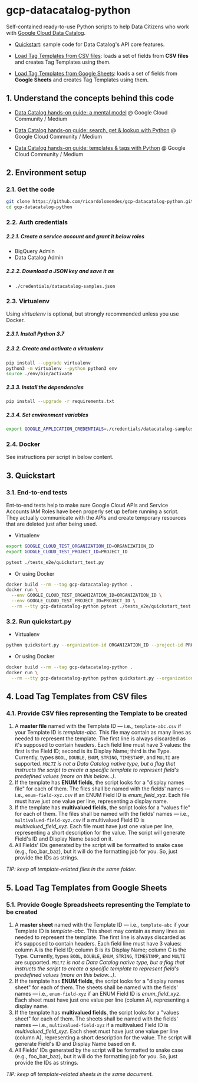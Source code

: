 # gcp-datacatalog-python

Self-contained ready-to-use Python scripts to help Data Citizens who work with [Google Cloud Data Catalog](https://cloud.google.com/data-catalog).

- [Quickstart](#3-quickstart): sample code for Data Catalog's API core features.

- [Load Tag Templates from CSV files](#4-load-tag-templates-from-csv-files): loads a set of fields from **CSV files** and creates Tag Templates using them.

- [Load Tag Templates from Google Sheets](#5-load-tag-templates-from-google-sheets): loads a set of fields from **Google Sheets** and creates Tag Templates using them.


## 1. Understand the concepts behind this code

- [Data Catalog hands-on guide: a mental model](https://medium.com/google-cloud/data-catalog-hands-on-guide-a-mental-model-dae7f6dd49e) @ Google Cloud Community / Medium

- [Data Catalog hands-on guide: search, get & lookup with Python](https://medium.com/google-cloud/data-catalog-hands-on-guide-search-get-lookup-with-python-82d99bfb4056) @ Google Cloud Community / Medium

- [Data Catalog hands-on guide: templates & tags with Python](https://medium.com/google-cloud/data-catalog-hands-on-guide-templates-tags-with-python-c45eb93372ef) @ Google Cloud Community / Medium

## 2. Environment setup

### 2.1. Get the code

````bash
git clone https://github.com/ricardolsmendes/gcp-datacatalog-python.git
cd gcp-datacatalog-python
````

### 2.2. Auth credentials

##### 2.2.1. Create a service account and grant it below roles

- BigQuery Admin
- Data Catalog Admin

##### 2.2.2. Download a JSON key and save it as
- `./credentials/datacatalog-samples.json`

### 2.3. Virtualenv

Using *virtualenv* is optional, but strongly recommended unless you use Docker.

##### 2.3.1. Install Python 3.7

##### 2.3.2. Create and activate a *virtualenv*

```bash
pip install --upgrade virtualenv
python3 -m virtualenv --python python3 env
source ./env/bin/activate
```

##### 2.3.3. Install the dependencies

```bash
pip install --upgrade -r requirements.txt
```

##### 2.3.4. Set environment variables

```bash
export GOOGLE_APPLICATION_CREDENTIALS=./credentials/datacatalog-samples.json
```

### 2.4. Docker

See instructions per script in below content.

## 3. Quickstart

### 3.1. End-to-end tests

Ent-to-end tests help to make sure Google Cloud APIs and Service Accounts IAM Roles have been properly set up before running a script.
They actually communicate with the APIs and create temporary resources that are deleted just after being used.

- Virtualenv

```bash
export GOOGLE_CLOUD_TEST_ORGANIZATION_ID=ORGANIZATION_ID
export GOOGLE_CLOUD_TEST_PROJECT_ID=PROJECT_ID

pytest ./tests_e2e/quickstart_test.py
```

- Or using Docker

```bash
docker build --rm --tag gcp-datacatalog-python .
docker run \
  --env GOOGLE_CLOUD_TEST_ORGANIZATION_ID=ORGANIZATION_ID \
  --env GOOGLE_CLOUD_TEST_PROJECT_ID=PROJECT_ID \
  --rm --tty gcp-datacatalog-python pytest ./tests_e2e/quickstart_test.py
```

### 3.2. Run quickstart.py

- Virtualenv

```bash
python quickstart.py --organization-id ORGANIZATION_ID --project-id PROJECT_ID
```

- Or using Docker

```bash
docker build --rm --tag gcp-datacatalog-python .
docker run \
  --rm --tty gcp-datacatalog-python python quickstart.py --organization-id ORGANIZATION_ID --project-id PROJECT_ID
```

## 4. Load Tag Templates from CSV files

### 4.1. Provide CSV files representing the Template to be created

1. A **master file** named with the Template ID — i.e., `template-abc.csv` if your Template ID is *template-abc*. This file may contain as many lines as needed to represent the template. The first line is always discarded as it's supposed to contain headers. Each field line must have 3 values: the first is the Field ID; second is its Display Name; third is the Type. Currently, types `BOOL`, `DOUBLE`, `ENUM`, `STRING`, `TIMESTAMP`, and `MULTI` are supported. *`MULTI` is not a Data Catalog native type, but a flag that instructs the script to create a specific template to represent field's predefined values (more on this below...)*.  
1. If the template has **ENUM fields**, the script looks for a "display names file" for each of them. The files shall be named with the fields' names — i.e., `enum-field-xyz.csv` if an ENUM Field ID is *enum_field_xyz*. Each file must have just one value per line, representing a display name.
1. If the template has **multivalued fields**, the script looks for a "values file" for each of them. The files shall be named with the fields' names — i.e., `multivalued-field-xyz.csv` if a multivalued Field ID is *multivalued_field_xyz*. Each file must have just one value per line, representing a short description for the value. The script will generate Field's ID and Display Name based on it.
1. All Fields' IDs generated by the script will be formatted to snake case (e.g., foo_bar_baz), but it will do the formatting job for you. So, just provide the IDs as strings.

*TIP: keep all template-related files in the same folder.*

## 5. Load Tag Templates from Google Sheets

### 5.1. Provide Google Spreadsheets representing the Template to be created

1. A **master sheet** named with the Template ID — i.e., `template-abc` if your Template ID is *template-abc*. This sheet may contain as many lines as needed to represent the template. The first line is always discarded as it's supposed to contain headers. Each field line must have 3 values: column A is the Field ID; column B is its Display Name; column C is the Type. Currently, types `BOOL`, `DOUBLE`, `ENUM`, `STRING`, `TIMESTAMP`, and `MULTI` are supported. *`MULTI` is not a Data Catalog native type, but a flag that instructs the script to create a specific template to represent field's predefined values (more on this below...)*.  
1. If the template has **ENUM fields**, the script looks for a "display names sheet" for each of them. The sheets shall be named with the fields' names — i.e., `enum-field-xyz` if an ENUM Field ID is *enum_field_xyz*. Each sheet must have just one value per line (column A), representing a display name.
1. If the template has **multivalued fields**, the script looks for a "values sheet" for each of them. The sheets shall be named with the fields' names — i.e., `multivalued-field-xyz` if a multivalued Field ID is *multivalued_field_xyz*. Each sheet must have just one value per line (column A), representing a short description for the value. The script will generate Field's ID and Display Name based on it.
1. All Fields' IDs generated by the script will be formatted to snake case (e.g., foo_bar_baz), but it will do the formatting job for you. So, just provide the IDs as strings.

*TIP: keep all template-related sheets in the same document.*
